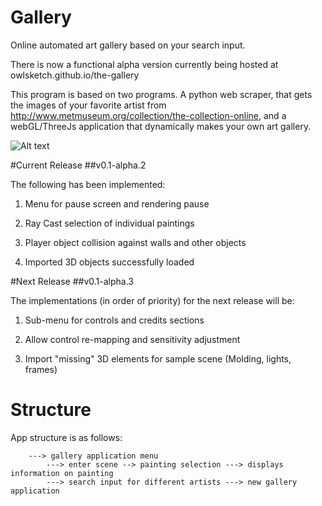 Gallery
===========
Online automated art gallery based on your search input.

There is now a functional alpha version currently being hosted at owlsketch.github.io/the-gallery

This program is based on two programs. A python web scraper, that gets the images of your favorite artist from http://www.metmuseum.org/collection/the-collection-online, and a webGL/ThreeJs application that dynamically makes your own art gallery.

![Alt text](https://cloud.githubusercontent.com/assets/5739127/12076105/bf8f3b08-b16b-11e5-9cd9-f7951574b60a.png "Gallery Image")


#Current Release
##v0.1-alpha.2

The following has been implemented:

1. Menu for pause screen and rendering pause

2. Ray Cast selection of individual paintings

3. Player object collision against walls and other objects

4. Imported 3D objects successfully loaded

#Next Release
##v0.1-alpha.3

The implementations (in order of priority) for the next release will be:

1. Sub-menu for controls and credits sections

2. Allow control re-mapping and sensitivity adjustment

3. Import "missing" 3D elements for sample scene (Molding, lights, frames)

# Structure 
App structure is as follows:

		---> gallery application menu
			---> enter scene --> painting selection ---> displays information on painting
			---> search input for different artists ---> new gallery application


